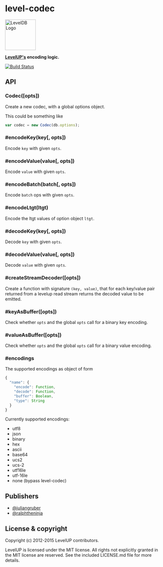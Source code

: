 
# level-codec

<img alt="LevelDB Logo" height="100" src="http://leveldb.org/img/logo.svg">

**[LevelUP's](https://github.com/rvagg/node-levelup) encoding logic.**

[![Build Status](https://travis-ci.org/Level/codec.png)](https://travis-ci.org/Level/codec)

## API

### Codec([opts])

  Create a new codec, with a global options object.

  This could be something like

```js
var codec = new Codec(db.options);
```

### #encodeKey(key[, opts])

  Encode `key` with given `opts`.

### #encodeValue(value[, opts])

  Encode `value` with given `opts`.

### #encodeBatch(batch[, opts])

  Encode `batch` ops with given `opts`.

### #encodeLtgt(ltgt)

  Encode the ltgt values of option object `ltgt`.

### #decodeKey(key[, opts])

  Decode `key` with given `opts`.

### #decodeValue(value[, opts])

  Decode `value` with given `opts`.

### #createStreamDecoder([opts])

  Create a function with signature `(key, value)`, that for each key/value pair returned from a levelup read stream returns the decoded value to be emitted.

### #keyAsBuffer([opts])

  Check whether `opts` and the global `opts` call for a binary key encoding.

### #valueAsBuffer([opts])

  Check whether `opts` and the global `opts` call for a binary value encoding.

### #encodings

  The supported encodings as object of form

```js
{
  "name": {
    "encode": Function,
    "decode": Function,
    "buffer": Boolean,
    "type": String
  }
}
```

  Currently supported encodings:

  - utf8
  - json
  - binary
  - hex
  - ascii
  - base64
  - ucs2
  - ucs-2
  - utf16le
  - utf-16le
  - none (bypass level-codec)

## Publishers

* [@juliangruber](https://github.com/juliangruber)
* [@ralphtheninja](https://github.com/ralphtheninja)

## License &amp; copyright

Copyright (c) 2012-2015 LevelUP contributors.

LevelUP is licensed under the MIT license. All rights not explicitly granted in the MIT license are reserved. See the included LICENSE.md file for more details.
